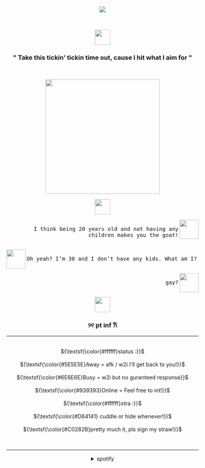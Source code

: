 <br> <p align="center">![](![image](https://github.com/user-attachments/assets/2aebf467-7e83-41dd-bce6-305b219fdb7d)
) </p>

<br>
<p align="center">
      <img height=40 src="[https://github.com/user-attachments/assets/dfca7c07-1b9b-4637-89c2-12c8c945b3b0](https://files.catbox.moe/6adrdg.png)">
    </p>
 <h3 align="center">          
" Take this tickin' tickin time out, cause I hit what I aim for "    
 </h3>
<br>
<p align="center">
      <img height=300 src="https://cdn.discordapp.com/attachments/1027971739159904297/1353527872316248184/Untitled640_20250323193616.png?ex=67e1fa90&is=67e0a910&hm=e54027358889221f6cc897c8cb997209d954f79b0cffc94e1c8f836ee577c7c6&">
    </p>

<p align="center">
      <img height=40 src="https://github.com/user-attachments/assets/687e586c-ced1-488a-8088-e1f036f6e57c">
</p>
 <p align="right"> <img src="https://cdn.discordapp.com/attachments/968691595958435920/1353541607848280155/Untitled34_20250323203104.png?ex=67e2075a&is=67e0b5da&hm=cb74593a6b6133d7874d6a21226117a85afe2a9cfd1e61d4e0d5d99aa8a228e1&" width="50" height="50" align="right"> <kbd align="right"><br>I think being 20 years old and not having any children makes you the goat!<br>&nbsp;  </kbd></p>
<p align="left"> <img src="https://cdn.discordapp.com/attachments/968691595958435920/1353541638739329085/Untitled34_20250323202921.png?ex=67e20762&is=67e0b5e2&hm=5b4e770014e6299a48ab6c9a3262be3c3620c013f14829f8366ad633ee0f679e&" width="50" height="50" align="left"> <kbd><br>Oh yeah? I’m 30 and I don’t have any kids. What am I?<br>&nbsp;  </kbd> </p>  
 <p align="right"> <img src="https://cdn.discordapp.com/attachments/968691595958435920/1353541639137918996/Untitled34_20250323202912.png?ex=67e20762&is=67e0b5e2&hm=0c7803f6c8c12768e2845f52c531f2d2dfc85875ef789d9b748d1345db01802f&" width="50" height="50" align="right"> <kbd align="right"><br>gay?<br>&nbsp;  </kbd></p>
 
<p align="center">   <img height=40 src="https://dividers.crd.co/assets/images/gallery09/c315652e.gif?v=05d33f91">
</p>
<h3 align="center">          
୨୧  pt inf  𐙚   
 </h3>   
 <hr class="solid">
<p align="center"> 
   <br> ${\textsf{\color{#ffffff}status :}}$
   <br>
   <br> ${\textsf{\color{#5E5E5E}Away = afk / w2i I'll get back to you!}}$
   <br>
   <br> ${\textsf{\color{#6E6E6E}Busy = w2i but no guranteed response}}$
   <br>
   <br> ${\textsf{\color{#939393}Online = Feel free to int!}}$ 
   <br>
   <br> ${\textsf{\color{#ffffff}xtra :}}$ 
   <br>
   <br> ${\textsf{\color{#D64141} cuddle or hide whenever!}}$

   <br>
   <br> ${\textsf{\color{#C0282B}pretty much it, pls sign my straw!}}$
   <br>
   </p> 
</br>
<hr class="solid">

<div align="center">
<details>
<summary>spotify</summary>
      
[![spotify-github-profile](https://spotify-github-profile.kittinanx.com/api/view?uid=31umivrnaxahj6cwse3vgvyyx5uy&cover_image=true&theme=novatorem&show_offline=true&background_color=121212&interchange=false&bar_color=999999&bar_color_cover=false)](https://github.com/kittinan/spotify-github-profile)
<br>
